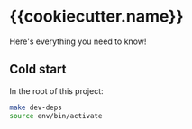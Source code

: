 # {{cookiecutter.name}}

Here's everything you need to know!

## Cold start
In the root of this project:

```bash
make dev-deps
source env/bin/activate
```
